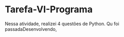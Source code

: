 
# Tarefa-VI-Programa
Nessa atividade, realizei 4 questões de Python. Qu foi passadaDesenvolvendo, 
